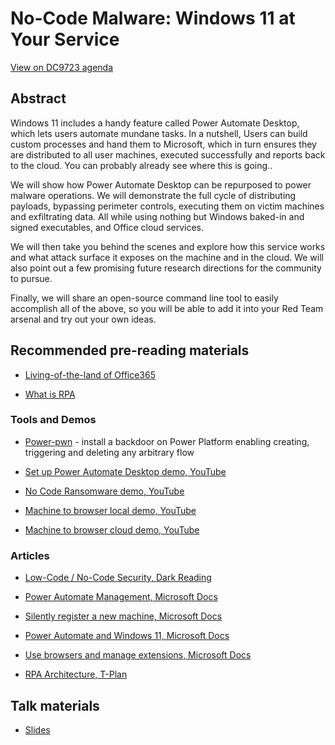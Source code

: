 # No-Code Malware: Windows 11 at Your Service

[View on DC9723 agenda](https://www.dc9723.org/2023/02/19/dc9723-february-28-2023-meeting/)

## Abstract

Windows 11 includes a handy feature called Power Automate Desktop, which lets users automate mundane tasks. In a nutshell, Users can build custom processes and hand them to Microsoft, which in turn ensures they are distributed to all user machines, executed successfully and reports back to the cloud. You can probably already see where this is going..

We will show how Power Automate Desktop can be repurposed to power malware operations. We will demonstrate the full cycle of distributing payloads, bypassing perimeter controls, executing them on victim machines and exfiltrating data. All while using nothing but Windows baked-in and signed executables, and Office cloud services.

We will then take you behind the scenes and explore how this service works and what attack surface it exposes on the machine and in the cloud. We will also point out a few promising future research directions for the community to pursue.

Finally, we will share an open-source command line tool to easily accomplish all of the above, so you will be able to add it into your Red Team arsenal and try out your own ideas.

## Recommended pre-reading materials

- [Living-of-the-land of Office365](https://www.vectra.ai/blogpost/o365-security-powerautomate-is-the-new-powershell)

- [What is RPA](https://powerautomate.microsoft.com/en-us/what-is-rpa/)

### Tools and Demos

- [Power-pwn](https://github.com/mbrg/power-pwn) - install a backdoor on Power Platform enabling creating, triggering and deleting any arbitrary flow 

- [Set up Power Automate Desktop demo, YouTube](https://youtu.be/Kik9oXu_-bI)
 
- [No Code Ransomware demo, YouTube](https://youtu.be/YDull-krSJI)

- [Machine to browser local demo, YouTube](https://youtu.be/lY_RzV-4BdI)

- [Machine to browser cloud demo, YouTube](https://youtu.be/zlF7np18oGI)

### Articles

- [Low-Code / No-Code Security, Dark Reading](https://www.darkreading.com/author/michael-bargury)

- [Power Automate Management, Microsoft Docs](https://docs.microsoft.com/en-us/connectors/flowmanagement/)

- [Silently register a new machine, Microsoft Docs](https://docs.microsoft.com/en-us/power-automate/desktop-flows/machines-silent-registration#silently-register-a-new-machine)
 
- [Power Automate and Windows 11, Microsoft Docs](https://powerautomate.microsoft.com/en-us/power-automate-and-windows-11/)

- [Use browsers and manage extensions, Microsoft Docs](https://docs.microsoft.com/en-in/power-automate/desktop-flows/using-browsers)

- [RPA Architecture, T-Plan](https://www.t-plan.com/rpa-architecture/)

## Talk materials

- [Slides](/2023-02-28_DC9723/No_Code_Malware_Windows_at_Your_Service/Michael_Bargury_No_Code_Malware_Windows_11_At_Your_Service.pdf)
